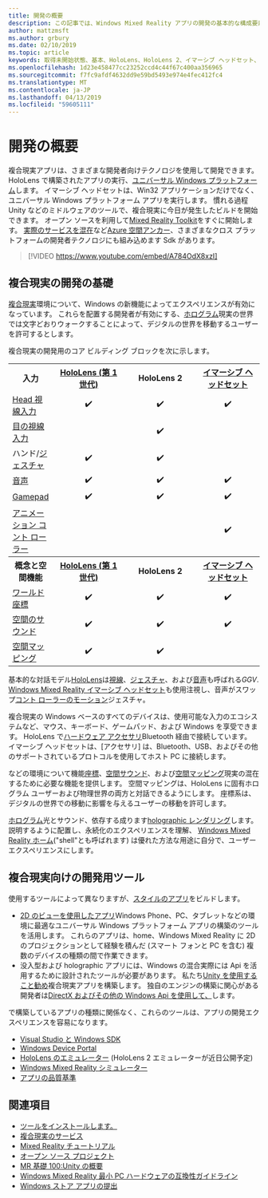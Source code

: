 ```yaml
---
title: 開発の概要
description: この記事では、Windows Mixed Reality アプリの開発の基本的な構成要素について説明します。
author: mattzmsft
ms.author: grbury
ms.date: 02/10/2019
ms.topic: article
keywords: 取得未開始状態、基本、HoloLens、HoloLens 2、イマーシブ ヘッドセット、unity、visual studio
ms.openlocfilehash: 1d23e458477cc23252ccd4c44f67c400aa356965
ms.sourcegitcommit: f7fc9afdf4632dd9e59bd5493e974e4fec412fc4
ms.translationtype: MT
ms.contentlocale: ja-JP
ms.lasthandoff: 04/13/2019
ms.locfileid: "59605111"
---
```

# <a name="development-overview"></a>開発の概要

複合現実アプリは、さまざまな開発者向けテクノロジを使用して開発できます。  HoloLens で構築されたアプリの実行、[ユニバーサル Windows プラットフォーム](https://dev.windows.com/getstarted)します。  イマーシブ ヘッドセットは、Win32 アプリケーションだけでなく、ユニバーサル Windows プラットフォーム アプリを実行します。
慣れる過程 Unity などのミドルウェアのツールで、複合現実に今日が発生したビルドを開始できます。  オープン ソースを利用して[Mixed Reality Toolkit](install-the-tools.md)をすぐに開始します。
<a href="https://azure.microsoft.com/topic/mixed-reality" target="_blank">実際のサービスを混在</a>など<a href="https://docs.microsoft.com/azure/spatial-anchors" target="_blank">Azure 空間アンカー</a>、さまざまなクロス プラットフォームの開発者テクノロジにも組み込めます Sdk があります。

>[!VIDEO https://www.youtube.com/embed/A784OdX8xzI]

## <a name="basics-of-mixed-reality-development"></a>複合現実の開発の基礎

[複合現実](mixed-reality.md)環境について、Windows の新機能によってエクスペリエンスが有効になっています。 これらを配置する開発者が有効にする、[ホログラム](hologram.md)現実の世界では文字どおりウォークすることによって、デジタルの世界を移動するユーザーを許可するとします。 

複合現実の開発用のコア ビルディング ブロックを次に示します。

<table>
<tr>
<th>入力</th><th style="width:150px"> <a href="hololens-hardware-details.md">HoloLens (第 1 世代)</a></th><th style="width:150px">HoloLens 2</th><th style="width:150px"> <a href="immersive-headset-hardware-details.md">イマーシブ ヘッドセット</a></th>
</tr><tr>
<td> <a href="gaze.md">Head 視線入力</a></td><td style="text-align: center;">✔️</td><td style="text-align: center;">✔️</td><td style="text-align: center;">✔️</td>
</tr><tr>
<td> <a href="gaze.md">目の視線入力</a></td><td></td><td style="text-align: center;">✔️</td><td></td>
</tr><tr>
<td> ハンド/<a href="gestures.md">ジェスチャ</a></td><td style="text-align: center;">✔️</td><td style="text-align: center;">✔️</td><td></td>
</tr><tr>
<td> <a href="voice-input.md">音声</a></td><td style="text-align: center;">✔️</td><td style="text-align: center;">✔️</td><td style="text-align: center;">✔️</td>
</tr><tr>
<td> <a href="hardware-accessories.md">Gamepad</a></td><td style="text-align: center;">✔️</td><td style="text-align: center;">✔️</td><td style="text-align: center;">✔️</td>
</tr><tr>
<td> <a href="motion-controllers.md">アニメーション コント ローラー</a></td><td></td><td></td><td style="text-align: center;">✔️</td>
</tr><tr>
<th> 概念と空間機能</th><th style="width:150px"> <a href="hololens-hardware-details.md">HoloLens (第 1 世代)</a></th><th style="width:150px">HoloLens 2</th><th style="width:150px"> <a href="immersive-headset-hardware-details.md">イマーシブ ヘッドセット</a></th>
</tr><tr>
<td> <a href="coordinate-systems.md">ワールド座標</a></td><td style="text-align: center;">✔️</td><td style="text-align: center;">✔️</td><td style="text-align: center;">✔️</td>
</tr><tr>
<td> <a href="spatial-sound.md">空間のサウンド</a></td><td style="text-align: center;">✔️</td><td style="text-align: center;">✔️</td><td style="text-align: center;">✔️</td>
</tr><tr>
<td> <a href="spatial-mapping.md">空間マッピング</a></td><td style="text-align: center;">✔️</td><td style="text-align: center;">✔️</td><td></td>
</tr>
</table>



基本的な対話モデル[HoloLens](hololens-hardware-details.md)は[視線](gaze.md)、[ジェスチャ](gestures.md)、および[音声](voice-input.md)も呼ばれる*GGV*. [Windows Mixed Reality イマーシブ ヘッドセット](immersive-headset-hardware-details.md)も使用注視し、音声がスワップ[コント ローラーのモーション](motion-controllers.md)ジェスチャ。


複合現実の Windows ベースのすべてのデバイスは、使用可能な入力のエコシステムなど、マウス、キーボード、ゲームパッド、および Windows を享受できます。 HoloLens で[ハードウェア アクセサリ](hardware-accessories.md)Bluetooth 経由で接続しています。 イマーシブ ヘッドセットは、[アクセサリ] は、Bluetooth、USB、およびその他のサポートされているプロトコルを使用してホスト PC に接続します。

などの環境について機能[座標](coordinate-systems.md)、[空間サウンド](spatial-sound.md)、および[空間マッピング](spatial-mapping.md)現実の混在するために必要な機能を提供します。 空間マッピングは、HoloLens に固有ホログラム ユーザーおよび物理世界の両方と対話できるようにします。 座標系は、デジタルの世界での移動に影響を与えるユーザーの移動を許可します。

[ホログラム](hologram.md)光とサウンド、依存する成ります[holographic レンダリング](rendering.md)します。 説明するように配置し、永続化のエクスペリエンスを理解、 [Windows Mixed Reality ホーム](navigating-the-windows-mixed-reality-home.md)("shell"とも呼ばれます) は優れた方法な用途に自分で、ユーザー エクスペリエンスにします。

## <a name="tools-for-developing-for-mixed-reality"></a>複合現実向けの開発用ツール

使用するツールによって異なりますが、[スタイルのアプリ](app-views.md)をビルドします。
* [2D のビューを使用したアプリ](building-2d-apps.md)Windows Phone、PC、タブレットなどの環境に最適なユニバーサル Windows プラットフォーム アプリの構築のツールを活用します。 これらのアプリは、home、Windows Mixed Reality に 2D のプロジェクションとして経験を積んだ (スマート フォンと PC を含む) 複数のデバイスの種類の間で作業できます。
* 没入型および holographic アプリには、Windows の混合実際には Api を活用するために設計されたツールが必要があります。 私たち[Unity を使用すること勧め](unity-development-overview.md)複合現実アプリを構築します。 独自のエンジンの構築に関心がある開発者は[DirectX およびその他の Windows Api を使用して、](directx-development-overview.md)します。

で構築しているアプリの種類に関係なく、これらのツールは、アプリの開発エクスペリエンスを容易になります。
* [Visual Studio と Windows SDK](using-visual-studio.md)
* [Windows Device Portal](using-the-windows-device-portal.md)
* [HoloLens のエミュレーター](using-the-hololens-emulator.md) (HoloLens 2 エミュレーターが近日公開予定)
* [Windows Mixed Reality シミュレーター](using-the-windows-mixed-reality-simulator.md)
* [アプリの品質基準](app-quality-criteria.md)

## <a name="see-also"></a>関連項目
* [ツールをインストールします。](install-the-tools.md)
* <a href="https://azure.microsoft.com/topic/mixed-reality" target="_blank">複合現実のサービス</a>
* [Mixed Reality チュートリアル](academy.md)
* [オープン ソース プロジェクト](open-source-projects.md)
* [MR 基礎 100:Unity の概要](holograms-100.md)
* [Windows Mixed Reality 最小 PC ハードウェアの互換性ガイドライン](https://docs.microsoft.com/windows/mixed-reality/enthusiast-guide/windows-mixed-reality-minimum-pc-hardware-compatibility-guidelines)
* [Windows ストア アプリの提出](submitting-an-app-to-the-microsoft-store.md)
